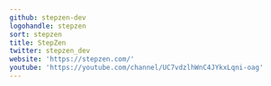 ```yaml
---
github: stepzen-dev
logohandle: stepzen
sort: stepzen
title: StepZen
twitter: stepzen_dev
website: 'https://stepzen.com/'
youtube: 'https://youtube.com/channel/UC7vdzlhWnC4JYkxLqni-oag'
---
```

